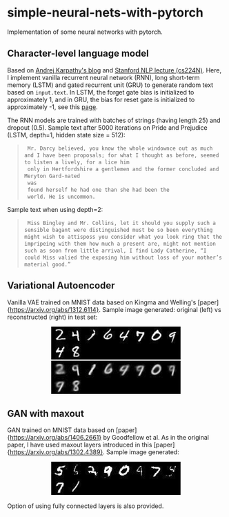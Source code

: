 # simple-neural-nets-with-pytorch

Implementation of some neural networks with pytorch.

## Character-level language model
Based on [Andrej Karpathy's blog](http://karpathy.github.io/2015/05/21/rnn-effectiveness/) and [Stanford NLP lecture (cs224N)](http://web.stanford.edu/class/cs224n/).
Here, I implement vanilla recurrent neural network (RNN), long short-term memory (LSTM) and gated recurrent unit (GRU) to generate random text based on `input.text`.
In LSTM, the forget gate bias is initialized to approximately 1, and in GRU, the bias for reset gate is initialized to approximately -1, see this [page](https://danijar.com/tips-for-training-recurrent-neural-networks/).

The RNN models are trained with batches of strings (having length 25) and dropout (0.5).
Sample text after 5000 iterations on Pride and Prejudice  (LSTM, depth=1, hidden state size = 512): 
>      Mr. Darcy believed, you know the whole windownce out as much and I have been proposals; for what I thought as before, seemed to listen a lively, for a lice him
>      only in Hertfordshire a gentlemen and the former concluded and Meryton Gard-nated
>      was
>      found herself he had one than she had been the
>      world. He is uncommon.
Sample text when using depth=2:
>      Miss Bingley and Mr. Collins, let it should you supply such a sensible bagant were distinguished must be so been everything might wish to attisposs you consider what you look ring that the impripeing with them how much a present are, might not mention such as soon from little arrival, I find Lady Catherine, “I could Miss valied the exposing him without loss of your mother’s material good.”

## Variational Autoencoder
Vanilla VAE trained on MNIST data based on Kingma and Welling's [paper]{https://arxiv.org/abs/1312.6114}.
Sample image generated: original (left) vs reconstructed (right) in test set:
<p align="center">
    <img src="vanilla VAE/original_[2, 4, 1, 6, 4, 7, 0, 9, 4, 8].png" width="300"\>
    <img src="vanilla VAE/reconstructed_[2, 4, 1, 6, 4, 7, 0, 9, 4, 8].png" width="300"\>
</p>

## GAN with maxout
GAN trained on MNIST data based on [paper]{https://arxiv.org/abs/1406.2661} by Goodfellow et al. As in the original paper, I have used maxout layers introduced in this [paper]{https://arxiv.org/abs/1302.4389}.
Sample image generated:
<p align="center">
    <img src="GAN with maxout/gen_MO_img.png" width="300"\>
</p>
Option of using fully connected layers is also provided.
